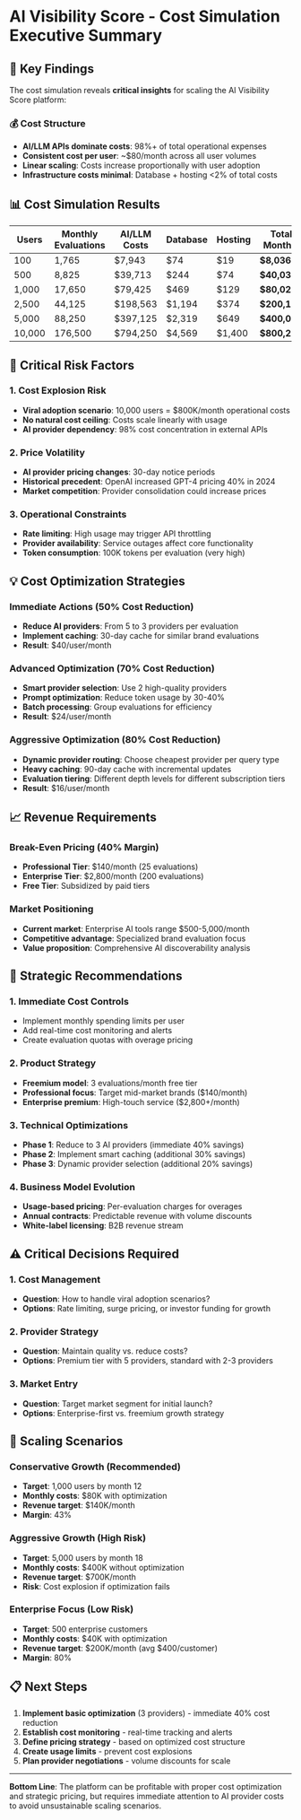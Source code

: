 # AI Visibility Score - Cost Simulation Executive Summary

## 🎯 Key Findings

The cost simulation reveals **critical insights** for scaling the AI Visibility Score platform:

### 💰 Cost Structure
- **AI/LLM APIs dominate costs**: 98%+ of total operational expenses
- **Consistent cost per user**: ~$80/month across all user volumes
- **Linear scaling**: Costs increase proportionally with user adoption
- **Infrastructure costs minimal**: Database + hosting <2% of total costs

## 📊 Cost Simulation Results

| Users   | Monthly Evaluations | AI/LLM Costs | Database | Hosting | **Total Monthly** | Cost/User |
|---------|-------------------|---------------|----------|---------|------------------|-----------|
| 100     | 1,765            | $7,943        | $74      | $19     | **$8,036**       | $80.36    |
| 500     | 8,825            | $39,713       | $244     | $74     | **$40,031**      | $80.06    |
| 1,000   | 17,650           | $79,425       | $469     | $129    | **$80,023**      | $80.02    |
| 2,500   | 44,125           | $198,563      | $1,194   | $374    | **$200,131**     | $80.05    |
| 5,000   | 88,250           | $397,125      | $2,319   | $649    | **$400,093**     | $80.02    |
| 10,000  | 176,500          | $794,250      | $4,569   | $1,400  | **$800,219**     | $80.02    |

## 🚨 Critical Risk Factors

### 1. **Cost Explosion Risk**
- **Viral adoption scenario**: 10,000 users = $800K/month operational costs
- **No natural cost ceiling**: Costs scale linearly with usage
- **AI provider dependency**: 98% cost concentration in external APIs

### 2. **Price Volatility**
- **AI provider pricing changes**: 30-day notice periods
- **Historical precedent**: OpenAI increased GPT-4 pricing 40% in 2024
- **Market competition**: Provider consolidation could increase prices

### 3. **Operational Constraints**
- **Rate limiting**: High usage may trigger API throttling
- **Provider availability**: Service outages affect core functionality
- **Token consumption**: 100K tokens per evaluation (very high)

## 💡 Cost Optimization Strategies

### Immediate Actions (50% Cost Reduction)
- **Reduce AI providers**: From 5 to 3 providers per evaluation
- **Implement caching**: 30-day cache for similar brand evaluations
- **Result**: $40/user/month

### Advanced Optimization (70% Cost Reduction)
- **Smart provider selection**: Use 2 high-quality providers
- **Prompt optimization**: Reduce token usage by 30-40%
- **Batch processing**: Group evaluations for efficiency
- **Result**: $24/user/month

### Aggressive Optimization (80% Cost Reduction)
- **Dynamic provider routing**: Choose cheapest provider per query type
- **Heavy caching**: 90-day cache with incremental updates
- **Evaluation tiering**: Different depth levels for different subscription tiers
- **Result**: $16/user/month

## 📈 Revenue Requirements

### Break-Even Pricing (40% Margin)
- **Professional Tier**: $140/month (25 evaluations)
- **Enterprise Tier**: $2,800/month (200 evaluations)
- **Free Tier**: Subsidized by paid tiers

### Market Positioning
- **Current market**: Enterprise AI tools range $500-5,000/month
- **Competitive advantage**: Specialized brand evaluation focus
- **Value proposition**: Comprehensive AI discoverability analysis

## 🎯 Strategic Recommendations

### 1. **Immediate Cost Controls**
- Implement monthly spending limits per user
- Add real-time cost monitoring and alerts
- Create evaluation quotas with overage pricing

### 2. **Product Strategy**
- **Freemium model**: 3 evaluations/month free tier
- **Professional focus**: Target mid-market brands ($140/month)
- **Enterprise premium**: High-touch service ($2,800+/month)

### 3. **Technical Optimizations**
- **Phase 1**: Reduce to 3 AI providers (immediate 40% savings)
- **Phase 2**: Implement smart caching (additional 30% savings)
- **Phase 3**: Dynamic provider selection (additional 20% savings)

### 4. **Business Model Evolution**
- **Usage-based pricing**: Per-evaluation charges for overages
- **Annual contracts**: Predictable revenue with volume discounts
- **White-label licensing**: B2B revenue stream

## ⚠️ Critical Decisions Required

### 1. **Cost Management**
- **Question**: How to handle viral adoption scenarios?
- **Options**: Rate limiting, surge pricing, or investor funding for growth

### 2. **Provider Strategy**
- **Question**: Maintain quality vs. reduce costs?
- **Options**: Premium tier with 5 providers, standard with 2-3 providers

### 3. **Market Entry**
- **Question**: Target market segment for initial launch?
- **Options**: Enterprise-first vs. freemium growth strategy

## 🔮 Scaling Scenarios

### Conservative Growth (Recommended)
- **Target**: 1,000 users by month 12
- **Monthly costs**: $80K with optimization
- **Revenue target**: $140K/month
- **Margin**: 43%

### Aggressive Growth (High Risk)
- **Target**: 5,000 users by month 18
- **Monthly costs**: $400K without optimization
- **Revenue target**: $700K/month
- **Risk**: Cost explosion if optimization fails

### Enterprise Focus (Low Risk)
- **Target**: 500 enterprise customers
- **Monthly costs**: $40K with optimization
- **Revenue target**: $200K/month (avg $400/customer)
- **Margin**: 80%

## 📋 Next Steps

1. **Implement basic optimization** (3 providers) - immediate 40% cost reduction
2. **Establish cost monitoring** - real-time tracking and alerts
3. **Define pricing strategy** - based on optimized cost structure
4. **Create usage limits** - prevent cost explosions
5. **Plan provider negotiations** - volume discounts for scale

---

**Bottom Line**: The platform can be profitable with proper cost optimization and strategic pricing, but requires immediate attention to AI provider costs to avoid unsustainable scaling scenarios.